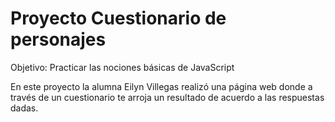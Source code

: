 # Proyecto Cuestionario de personajes

Objetivo: Practicar las nociones básicas de JavaScript

En este proyecto la alumna Eilyn Villegas realizó una página web donde a través de un cuestionario te arroja un resultado de acuerdo a las respuestas dadas.
